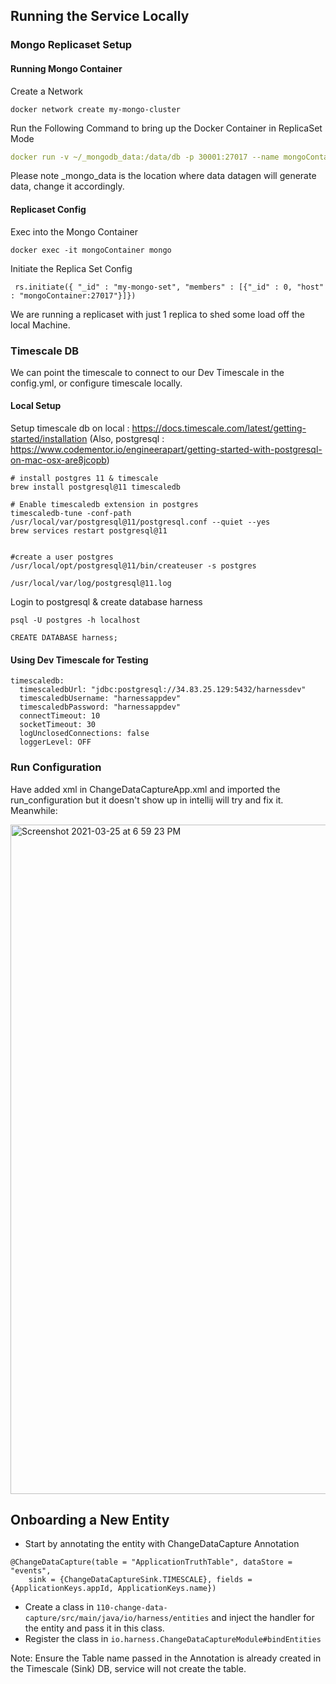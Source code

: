 ## Running the Service Locally 

### Mongo Replicaset Setup 

#### Running Mongo Container
Create a Network 
```
docker network create my-mongo-cluster
```

Run the Following Command to bring up the Docker Container in ReplicaSet Mode 
```yml
docker run -v ~/_mongodb_data:/data/db -p 30001:27017 --name mongoContainer --net my-mongo-cluster mongo:3.6 mongod --replSet my-mongo-set
```
Please note _mongo_data is the location where data datagen will generate data, change it accordingly.

#### Replicaset Config
Exec into the Mongo Container 
```
docker exec -it mongoContainer mongo
```
Initiate the Replica Set Config
```
 rs.initiate({ "_id" : "my-mongo-set", "members" : [{"_id" : 0, "host" : "mongoContainer:27017"}]})
```
We are running a replicaset with just 1 replica to shed some load off the local Machine. 

### Timescale DB 
We can point the timescale to connect to our Dev Timescale in the config.yml, or configure timescale locally.

#### Local Setup 

Setup timescale db on local : https://docs.timescale.com/latest/getting-started/installation (Also, postgresql : https://www.codementor.io/engineerapart/getting-started-with-postgresql-on-mac-osx-are8jcopb)
```
# install postgres 11 & timescale
brew install postgresql@11 timescaledb
 
# Enable timescaledb extension in postgres
timescaledb-tune -conf-path /usr/local/var/postgresql@11/postgresql.conf --quiet --yes
brew services restart postgresql@11
 
 
#create a user postgres
/usr/local/opt/postgresql@11/bin/createuser -s postgres
 
/usr/local/var/log/postgresql@11.log
```
Login to postgresql & create database harness

```
psql -U postgres -h localhost
 
CREATE DATABASE harness;
```
#### Using Dev Timescale for Testing

```
timescaledb:
  timescaledbUrl: "jdbc:postgresql://34.83.25.129:5432/harnessdev"
  timescaledbUsername: "harnessappdev"
  timescaledbPassword: "harnessappdev"
  connectTimeout: 10
  socketTimeout: 30
  logUnclosedConnections: false
  loggerLevel: OFF
```

### Run Configuration 
Have added xml in ChangeDataCaptureApp.xml and imported the run_configuration but it doesn't show up in intellij will try and fix it. Meanwhile: 

<img width="1071" alt="Screenshot 2021-03-25 at 6 59 23 PM" src="https://user-images.githubusercontent.com/51910650/112480613-38113b00-8d9c-11eb-9a32-cfa957151dd4.png">

## Onboarding a New Entity 
- Start by annotating the entity with ChangeDataCapture Annotation 
```
@ChangeDataCapture(table = "ApplicationTruthTable", dataStore = "events",
    sink = {ChangeDataCaptureSink.TIMESCALE}, fields = {ApplicationKeys.appId, ApplicationKeys.name})
```
- Create a class in `110-change-data-capture/src/main/java/io/harness/entities` and inject the handler for the entity and pass it in this class.
- Register the class in `io.harness.ChangeDataCaptureModule#bindEntities`

Note: Ensure the Table name passed in the Annotation is already created in the Timescale (Sink) DB, service will not create the table. 

